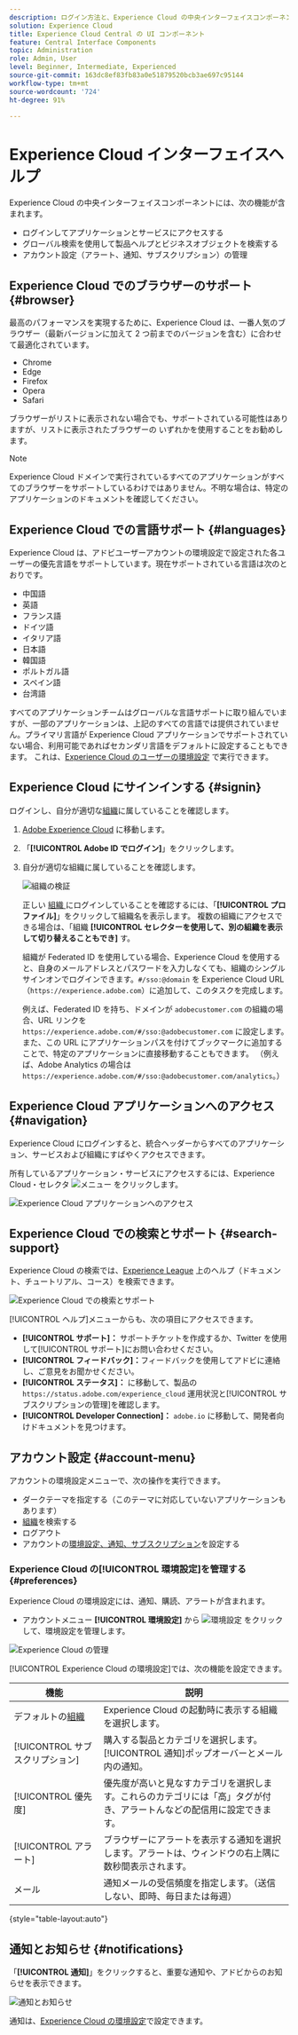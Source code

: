 ```yaml
---
description: ログイン方法と、Experience Cloud の中央インターフェイスコンポーネントについて説明します。グローバル検索、アカウント設定、インターフェイスの操作方法およびヘルプの入手方法について説明します。
solution: Experience Cloud
title: Experience Cloud Central の UI コンポーネント
feature: Central Interface Components
topic: Administration
role: Admin, User
level: Beginner, Intermediate, Experienced
source-git-commit: 163dc8ef83fb83a0e51879520bcb3ae697c95144
workflow-type: tm+mt
source-wordcount: '724'
ht-degree: 91%

---
```


# Experience Cloud インターフェイスヘルプ

Experience Cloud の中央インターフェイスコンポーネントには、次の機能が含まれます。

* ログインしてアプリケーションとサービスにアクセスする
* グローバル検索を使用して製品ヘルプとビジネスオブジェクトを検索する
* アカウント設定（アラート、通知、サブスクリプション）の管理

## Experience Cloud でのブラウザーのサポート {#browser}

最高のパフォーマンスを実現するために、Experience Cloud は、一番人気のブラウザー（最新バージョンに加えて 2 つ前までのバージョンを含む）に合わせて最適化されています。

* Chrome
* Edge
* Firefox
* Opera
* Safari

ブラウザーがリストに表示されない場合でも、サポートされている可能性はありますが、リストに表示されたブラウザーの いずれかを使用することをお勧めします。

>[!NOTE]
>
>Experience Cloud ドメインで実行されているすべてのアプリケーションがすべてのブラウザーをサポートしているわけではありません。不明な場合は、特定のアプリケーションのドキュメントを確認してください。

## Experience Cloud での言語サポート {#languages}

Experience Cloud は、アドビユーザーアカウントの環境設定で設定された各ユーザーの優先言語をサポートしています。現在サポートされている言語は次のとおりです。

* 中国語
* 英語
* フランス語
* ドイツ語
* イタリア語
* 日本語
* 韓国語
* ポルトガル語
* スペイン語
* 台湾語

すべてのアプリケーションチームはグローバルな言語サポートに取り組んでいますが、一部のアプリケーションは、上記のすべての言語では提供されていません。プライマリ言語が Experience Cloud アプリケーションでサポートされていない場合、利用可能であればセカンダリ言語をデフォルトに設定することもできます。 これは、[Experience Cloud のユーザーの環境設定](https://experience.adobe.com/preferences) で実行できます。

## Experience Cloud にサインインする {#signin}

ログインし、自分が適切な[組織](organizations.md)に属していることを確認します。

1. [Adobe Experience Cloud](https://experience.adobe.com) に移動します。
1. 「**[!UICONTROL Adobe ID でログイン]**」をクリックします。
1. 自分が適切な組織に属していることを確認します。

   ![組織の検証](assets/organizations-menu.png)

   正しい [ 組織 ](organizations.md) にログインしていることを確認するには、「**[!UICONTROL プロファイル]**」をクリックして組織名を表示します。 複数の組織にアクセスできる場合は、「組織 **[!UICONTROL セレクターを使用して、別の組織を表示して切り替えることもでき]** す。

   組織が Federated ID を使用している場合、Experience Cloud を使用すると、自身のメールアドレスとパスワードを入力しなくても、組織のシングルサインオンでログインできます。`#/sso:@domain` を Experience Cloud URL（`https://experience.adobe.com`）に追加して、このタスクを完成します。

   例えば、Federated ID を持ち、ドメインが `adobecustomer.com` の組織の場合、URL リンクを `https://experience.adobe.com/#/sso:@adobecustomer.com` に設定します。 また、この URL にアプリケーションパスを付けてブックマークに追加することで、特定のアプリケーションに直接移動することもできます。 （例えば、Adobe Analytics の場合は `https://experience.adobe.com/#/sso:@adobecustomer.com/analytics`。）

## Experience Cloud アプリケーションへのアクセス {#navigation}

Experience Cloud にログインすると、統合ヘッダーからすべてのアプリケーション、サービスおよび組織にすばやくアクセスできます。

所有しているアプリケーション・サービスにアクセスするには、Experience Cloud・セレクタ ![ メニュー ](assets/menu-icon.png) をクリックします。

![Experience Cloud アプリケーションへのアクセス](assets/platform-core-services.png)

## Experience Cloud での検索とサポート {#search-support}

Experience Cloud の検索では、[Experience League](https://experienceleague.adobe.com/?lang=ja#home) 上のヘルプ（ドキュメント、チュートリアル、コース）を検索できます。

![Experience Cloud での検索とサポート](assets/search-menu.png)

[!UICONTROL ヘルプ]メニューからも、次の項目にアクセスできます。

* **[!UICONTROL サポート]：** サポートチケットを作成するか、Twitter を使用して[!UICONTROL サポート]にお問い合わせください。
* **[!UICONTROL フィードバック]：**&#x200B;フィードバックを使用してアドビに連絡し、ご意見をお聞かせください。
* **[!UICONTROL ステータス]：** に移動して、製品の `https://status.adobe.com/experience_cloud` 運用状況と[!UICONTROL サブスクリプションの管理]を確認します。
* **[!UICONTROL Developer Connection]：** `adobe.io` に移動して、開発者向けドキュメントを見つけます。

## アカウント設定 {#account-menu}

アカウントの環境設定メニューで、次の操作を実行できます。

* ダークテーマを指定する（このテーマに対応していないアプリケーションもあります）
* [組織](organizations.md)を検索する
* ログアウト
* アカウントの[環境設定、通知、サブスクリプション](#preferences)を設定する

### Experience Cloud の[!UICONTROL 環境設定]を管理する {#preferences}

Experience Cloud の環境設定には、通知、購読、アラートが含まれます。

* アカウントメニュー **[!UICONTROL 環境設定]** から ![ 環境設定 ](assets/preferences-icon-sm.png) をクリックして、環境設定を管理します。

![Experience Cloud の管理](assets/preferences-page.png)

[!UICONTROL Experience Cloud の環境設定]では、次の機能を設定できます。

| 機能 | 説明 |
|--- |--- |
| デフォルトの[組織](organizations.md) | Experience Cloud の起動時に表示する組織を選択します。 |
| [!UICONTROL サブスクリプション] | 購入する製品とカテゴリを選択します。[!UICONTROL 通知]ポップオーバーとメール内の通知。 |
| [!UICONTROL 優先度] | 優先度が高いと見なすカテゴリを選択します。これらのカテゴリには「高」タグが付き、アラートんなどの配信用に設定できます。 |
| [!UICONTROL アラート] | ブラウザーにアラートを表示する通知を選択します。アラートは、ウィンドウの右上隅に数秒間表示されます。 |
| メール | 通知メールの受信頻度を指定します。（送信しない、即時、毎日または毎週） |

{style="table-layout:auto"}

## 通知とお知らせ {#notifications}

「**[!UICONTROL 通知]**」をクリックすると、重要な通知や、アドビからのお知らせを表示できます。

![通知とお知らせ](assets/notifications-menu-small.png)

通知は、[Experience Cloud の環境設定](#preferences)で設定できます。
